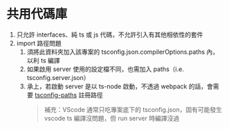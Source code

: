 # 共用代碼庫

1. 只允許 interfaces、純 ts 或 js 代碼，不允許引入有其他相依性的套件
1. import 路徑問題
   1. 須將此資料夾加入該專案的 tsconfig.json.compilerOptions.paths 內，以利 ts 編譯
   1. 如果啟用 server 使用的設定檔不同，也需加入 paths（i.e. tsconfig.server.json）
   1. 承上，若啟動 server 是以 ts-node 啟動，不透過 webpack 的話，會需要 [tsconfig-paths](https://www.npmjs.com/package/tsconfig-paths) 註冊路徑
      > 補充：VScode 通常只吃專案底下的 tsconfig.json，固有可能發生 vscode ts 編譯沒問題，但 run server 時編譯沒過
